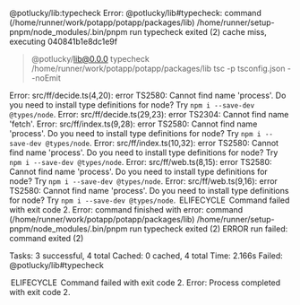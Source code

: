 @potlucky/lib:typecheck
Error: @potlucky/lib#typecheck: command (/home/runner/work/potapp/potapp/packages/lib) /home/runner/setup-pnpm/node_modules/.bin/pnpm run typecheck exited (2)
cache miss, executing 040841b1e8dc1e9f

> @potlucky/lib@0.0.0 typecheck /home/runner/work/potapp/potapp/packages/lib
> tsc -p tsconfig.json --noEmit

Error: src/ff/decide.ts(4,20): error TS2580: Cannot find name 'process'. Do you need to install type definitions for node? Try `npm i --save-dev @types/node`.
Error: src/ff/decide.ts(29,23): error TS2304: Cannot find name 'fetch'.
Error: src/ff/index.ts(9,28): error TS2580: Cannot find name 'process'. Do you need to install type definitions for node? Try `npm i --save-dev @types/node`.
Error: src/ff/index.ts(10,32): error TS2580: Cannot find name 'process'. Do you need to install type definitions for node? Try `npm i --save-dev @types/node`.
Error: src/ff/web.ts(8,15): error TS2580: Cannot find name 'process'. Do you need to install type definitions for node? Try `npm i --save-dev @types/node`.
Error: src/ff/web.ts(9,16): error TS2580: Cannot find name 'process'. Do you need to install type definitions for node? Try `npm i --save-dev @types/node`.
 ELIFECYCLE  Command failed with exit code 2.
Error:  command finished with error: command (/home/runner/work/potapp/potapp/packages/lib) /home/runner/setup-pnpm/node_modules/.bin/pnpm run typecheck exited (2)
 ERROR  run failed: command  exited (2)

 Tasks:    3 successful, 4 total
Cached:    0 cached, 4 total
  Time:    2.166s 
Failed:    @potlucky/lib#typecheck

 ELIFECYCLE  Command failed with exit code 2.
Error: Process completed with exit code 2.